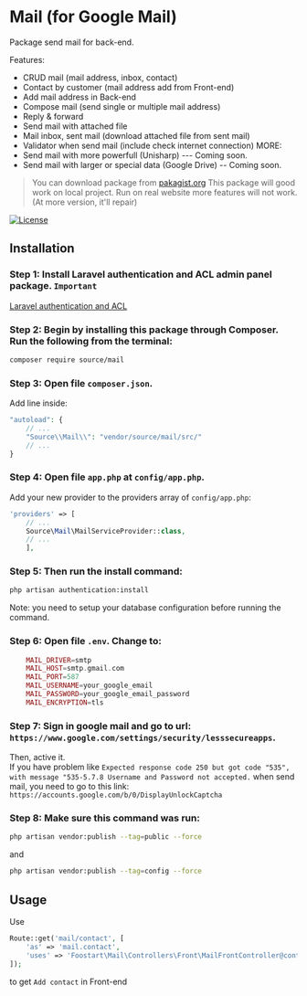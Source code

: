 # Mail (for Google Mail)
Package send mail for back-end. <br />

Features:
* CRUD mail (mail address, inbox, contact)
* Contact by customer (mail address add from Front-end)
* Add mail address in Back-end
* Compose mail (send single or multiple mail address)
* Reply & forward
* Send mail with attached file
* Mail inbox, sent mail (download attached file from sent mail)
* Validator when send mail (include check internet connection)
MORE:
* Send mail with more powerfull (Unisharp) --- Coming soon.
* Send mail with larger or special data (Google Drive) -- Coming soon.

> You can download package from [pakagist.org](https://packagist.org/packages/source/mail)
> This package will good work on local project. Run on real website more features will not work. (At more version, it'll repair)

[![License](https://poser.pugx.org/bogardo/mailgun/license)](https://packagist.org/packages/source/mail)

## Installation
### Step 1: Install Laravel authentication and ACL admin panel package. `Important`

[Laravel authentication and ACL](https://github.com/intrip/laravel-authentication-acl)

### Step 2: Begin by installing this package through Composer. Run the following from the terminal:
```bash
composer require source/mail
```

### Step 3: Open file `composer.json`. <br />
Add line inside:
``` php
"autoload": {
	// ...
	"Source\\Mail\\": "vendor/source/mail/src/"
	// ...
}
```

### Step 4: Open file `app.php` at `config/app.php`. <br />
Add your new provider to the providers array of `config/app.php`:
``` php
'providers' => [
    // ...
	Source\Mail\MailServiceProvider::class,
	// ...
	],
```

### Step 5: Then run the install command: 
```bash
php artisan authentication:install
```
Note: you need to setup your database configuration before running the command.

### Step 6: Open file `.env`. Change to:
```php
	MAIL_DRIVER=smtp
	MAIL_HOST=smtp.gmail.com
	MAIL_PORT=587
	MAIL_USERNAME=your_google_email
	MAIL_PASSWORD=your_google_email_password
	MAIL_ENCRYPTION=tls
```

### Step 7: Sign in google mail and go to url: `https://www.google.com/settings/security/lesssecureapps`. <br />
Then, active it. <br />
If you have problem like `Expected response code 250 but got code "535", with message "535-5.7.8 Username and Password not accepted.` when send mail, you need to go to this link: `https://accounts.google.com/b/0/DisplayUnlockCaptcha`

### Step 8: Make sure this command was run: 
```bash
php artisan vendor:publish --tag=public --force
```
and
```bash
php artisan vendor:publish --tag=config --force
```

## Usage
Use
```php
Route::get('mail/contact', [
    'as' => 'mail.contact',
    'uses' => 'Foostart\Mail\Controllers\Front\MailFrontController@contact'
]);
```
to get `Add contact` in Front-end